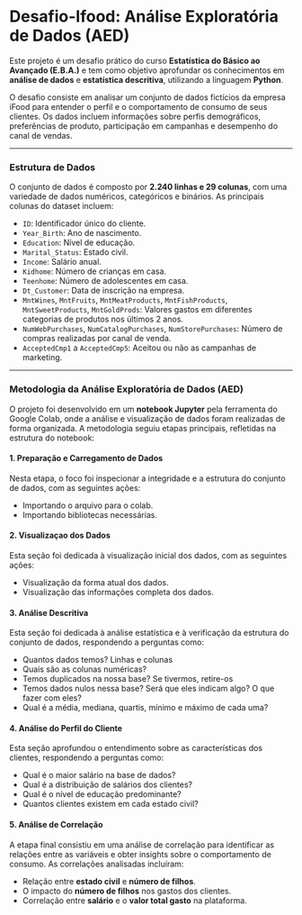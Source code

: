 # Desafio-Ifood: Análise Exploratória de Dados (AED)

Este projeto é um desafio prático do curso **Estatística do Básico ao Avançado (E.B.A.)** e tem como objetivo aprofundar os conhecimentos em **análise de dados** e **estatística descritiva**, utilizando a linguagem **Python**.

O desafio consiste em analisar um conjunto de dados fictícios da empresa iFood para entender o perfil e o comportamento de consumo de seus clientes. Os dados incluem informações sobre perfis demográficos, preferências de produto, participação em campanhas e desempenho do canal de vendas.

---

### Estrutura de Dados

O conjunto de dados é composto por **2.240 linhas e 29 colunas**, com uma variedade de dados numéricos, categóricos e binários. As principais colunas do dataset incluem:

* `ID`: Identificador único do cliente.
* `Year_Birth`: Ano de nascimento.
* `Education`: Nível de educação.
* `Marital_Status`: Estado civil.
* `Income`: Salário anual.
* `Kidhome`: Número de crianças em casa.
* `Teenhome`: Número de adolescentes em casa.
* `Dt_Customer`: Data de inscrição na empresa.
* `MntWines`, `MntFruits`, `MntMeatProducts`, `MntFishProducts`, `MntSweetProducts`, `MntGoldProds`: Valores gastos em diferentes categorias de produtos nos últimos 2 anos.
* `NumWebPurchases`, `NumCatalogPurchases`, `NumStorePurchases`: Número de compras realizadas por canal de venda.
* `AcceptedCmp1` a `AcceptedCmp5`: Aceitou ou não as campanhas de marketing.

---

### Metodologia da Análise Exploratória de Dados (AED)

O projeto foi desenvolvido em um **notebook Jupyter** pela ferramenta do Google Colab, onde a análise e visualização de dados foram realizadas de forma organizada. A metodologia seguiu etapas principais, refletidas na estrutura do notebook:

#### 1. Preparação e Carregamento de Dados

Nesta etapa, o foco foi inspecionar a integridade e a estrutura do conjunto de dados, com as seguintes ações:

* Importando o arquivo para o colab.
* Importando bibliotecas necessárias. 

#### 2. Visualizaçao dos Dados

Esta seção foi dedicada à visualização inicial dos dados, com as seguintes ações:

* Visualização da forma atual dos dados.
* Visualização das informações completa dos dados.

#### 3. Análise Descritiva

Esta seção foi dedicada à análise estatística e à verificação da estrutura do conjunto de dados, respondendo a perguntas como:

* Quantos dados temos? Linhas e colunas 
* Quais são as colunas numéricas?
* Temos duplicados na nossa base? Se tivermos, retire-os 
* Temos dados nulos nessa base? Será que eles indicam algo? O que fazer com eles? 
* Qual é a média, mediana, quartis, mínimo e máximo de cada uma?

#### 4. Análise do Perfil do Cliente

Esta seção aprofundou o entendimento sobre as características dos clientes, respondendo a perguntas como:

* Qual é o maior salário na base de dados?
* Qual é a distribuição de salários dos clientes?
* Qual é o nível de educação predominante?
* Quantos clientes existem em cada estado civil?

#### 5. Análise de Correlação

A etapa final consistiu em uma análise de correlação para identificar as relações entre as variáveis e obter insights sobre o comportamento de consumo. As correlações analisadas incluíram:

* Relação entre **estado civil** e **número de filhos**.
* O impacto do **número de filhos** nos gastos dos clientes.
* Correlação entre **salário** e o **valor total gasto** na plataforma.
